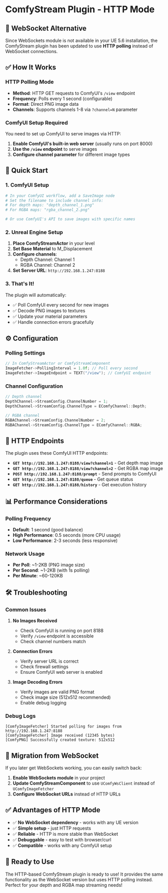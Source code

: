 # ComfyStream Plugin - HTTP Mode

## 🔧 **WebSocket Alternative**

Since WebSockets module is not available in your UE 5.6 installation, the ComfyStream plugin has been updated to use **HTTP polling** instead of WebSocket connections.

## ✅ **How It Works**

### **HTTP Polling Mode**
- **Method**: HTTP GET requests to ComfyUI's `/view` endpoint
- **Frequency**: Polls every 1 second (configurable)
- **Format**: Direct PNG image data
- **Channels**: Supports channels 1-8 via `?channel=N` parameter

### **ComfyUI Setup Required**
You need to set up ComfyUI to serve images via HTTP:

1. **Enable ComfyUI's built-in web server** (usually runs on port 8000)
2. **Use the `/view` endpoint** to serve images
3. **Configure channel parameter** for different image types

## 🚀 **Quick Start**

### **1. ComfyUI Setup**
```python
# In your ComfyUI workflow, add a SaveImage node
# Set the filename to include channel info:
# For depth maps: "depth_channel_1.png"
# For RGBA maps: "rgba_channel_2.png"

# Or use ComfyUI's API to save images with specific names
```

### **2. Unreal Engine Setup**
1. **Place ComfyStreamActor** in your level
2. **Set Base Material** to M_Displacement
3. **Configure channels**:
   - Depth Channel: Channel 1
   - RGBA Channel: Channel 2
4. **Set Server URL**: `http://192.168.1.247:8188`

### **3. That's It!**
The plugin will automatically:
- ✅ Poll ComfyUI every second for new images
- ✅ Decode PNG images to textures
- ✅ Update your material parameters
- ✅ Handle connection errors gracefully

## ⚙️ **Configuration**

### **Polling Settings**
```cpp
// In ComfyStreamActor or ComfyStreamComponent
ImageFetcher->PollingInterval = 1.0f; // Poll every second
ImageFetcher->ImageEndpoint = TEXT("/view"); // ComfyUI endpoint
```

### **Channel Configuration**
```cpp
// Depth channel
DepthChannel->StreamConfig.ChannelNumber = 1;
DepthChannel->StreamConfig.ChannelType = EComfyChannel::Depth;

// RGBA channel  
RGBAChannel->StreamConfig.ChannelNumber = 2;
RGBAChannel->StreamConfig.ChannelType = EComfyChannel::RGBA;
```

## 🔄 **HTTP Endpoints**

The plugin uses these ComfyUI HTTP endpoints:

- **`GET http://192.168.1.247:8188/view?channel=1`** - Get depth map image
- **`GET http://192.168.1.247:8188/view?channel=2`** - Get RGBA map image
- **`POST http://192.168.1.247:8188/prompt`** - Send prompts to ComfyUI
- **`GET http://192.168.1.247:8188/queue`** - Get queue status
- **`GET http://192.168.1.247:8188/history`** - Get execution history

## 📊 **Performance Considerations**

### **Polling Frequency**
- **Default**: 1 second (good balance)
- **High Performance**: 0.5 seconds (more CPU usage)
- **Low Performance**: 2-3 seconds (less responsive)

### **Network Usage**
- **Per Poll**: ~1-2KB (PNG image size)
- **Per Second**: ~1-2KB (with 1s polling)
- **Per Minute**: ~60-120KB

## 🛠️ **Troubleshooting**

### **Common Issues**

1. **No Images Received**
   - Check ComfyUI is running on port 8188
   - Verify `/view` endpoint is accessible
   - Check channel numbers match

2. **Connection Errors**
   - Verify server URL is correct
   - Check firewall settings
   - Ensure ComfyUI web server is enabled

3. **Image Decoding Errors**
   - Verify images are valid PNG format
   - Check image size (512x512 recommended)
   - Enable debug logging

### **Debug Logs**
```
[ComfyImageFetcher] Started polling for images from http://192.168.1.247:8188
[ComfyImageFetcher] Image received (12345 bytes)
[ComfyPNG] Successfully created texture: 512x512
```

## 🔄 **Migration from WebSocket**

If you later get WebSockets working, you can easily switch back:

1. **Enable WebSockets module** in your project
2. **Update ComfyStreamComponent** to use `UComfyWsClient` instead of `UComfyImageFetcher`
3. **Configure WebSocket URLs** instead of HTTP URLs

## ✅ **Advantages of HTTP Mode**

- ✅ **No WebSocket dependency** - works with any UE version
- ✅ **Simple setup** - just HTTP requests
- ✅ **Reliable** - HTTP is more stable than WebSocket
- ✅ **Debuggable** - easy to test with browser/curl
- ✅ **Compatible** - works with any ComfyUI setup

## 🎯 **Ready to Use**

The HTTP-based ComfyStream plugin is ready to use! It provides the same functionality as the WebSocket version but uses HTTP polling instead. Perfect for your depth and RGBA map streaming needs!
